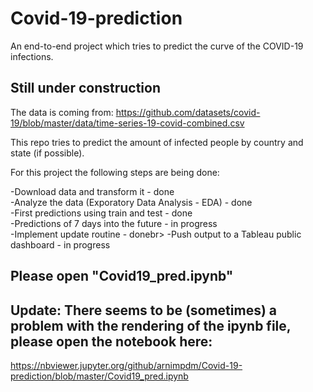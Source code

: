 # Covid-19-prediction

An end-to-end project which tries to predict the curve of the COVID-19 infections.

## Still under construction

The data is coming from: https://github.com/datasets/covid-19/blob/master/data/time-series-19-covid-combined.csv

This repo tries to predict the amount of infected people by country and state (if possible). 

For this project the following steps are being done:

 -Download data and transform it - done<br>
 -Analyze the data (Exporatory Data Analysis - EDA) - done<br>
 -First predictions using train and test - done<br>
 -Predictions of 7 days into the future - in progress<br>
 -Implement update routine - donebr>
 -Push output to a Tableau public dashboard - in progress<br>

## Please open "Covid19_pred.ipynb"

## Update: There seems to be (sometimes) a problem with the rendering of the ipynb file, please open the notebook here:

https://nbviewer.jupyter.org/github/arnimpdm/Covid-19-prediction/blob/master/Covid19_pred.ipynb
